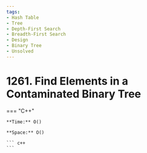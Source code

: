 ```yaml
---
tags:
- Hash Table
- Tree
- Depth-First Search
- Breadth-First Search
- Design
- Binary Tree
- Unsolved
---
```



# 1261. Find Elements in a Contaminated Binary Tree

=== "C++"

    **Time:** O()

    **Space:** O()

    ``` c++
    ```